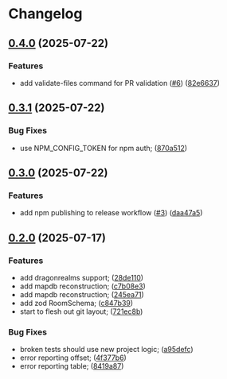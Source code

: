 # Changelog

## [0.4.0](https://github.com/elanthia-online/cartographer/compare/v0.3.1...v0.4.0) (2025-07-22)


### Features

* add validate-files command for PR validation ([#6](https://github.com/elanthia-online/cartographer/issues/6)) ([82e6637](https://github.com/elanthia-online/cartographer/commit/82e663755752ef3b180981243b9fe1b7fd153ef7))

## [0.3.1](https://github.com/elanthia-online/cartographer/compare/v0.3.0...v0.3.1) (2025-07-22)


### Bug Fixes

* use NPM_CONFIG_TOKEN for npm auth; ([870a512](https://github.com/elanthia-online/cartographer/commit/870a512fa993e2ff961fe13ca39c52f245020b8d))

## [0.3.0](https://github.com/elanthia-online/cartographer/compare/v0.2.0...v0.3.0) (2025-07-22)


### Features

* add npm publishing to release workflow ([#3](https://github.com/elanthia-online/cartographer/issues/3)) ([daa47a5](https://github.com/elanthia-online/cartographer/commit/daa47a5d3bde65bccdc969b1752f09e3f883d808))

## [0.2.0](https://github.com/elanthia-online/cartographer/compare/v0.1.0...v0.2.0) (2025-07-17)


### Features

* add dragonrealms support; ([28de110](https://github.com/elanthia-online/cartographer/commit/28de110ce9420d953b4dfcecb5dfbce19e5d8e98))
* add mapdb reconstruction; ([c7b08e3](https://github.com/elanthia-online/cartographer/commit/c7b08e31f24d6a0f48b8d0db64e4fcccd6a3a09d))
* add mapdb reconstruction; ([245ea71](https://github.com/elanthia-online/cartographer/commit/245ea71e011aba7881d4dbd2b9cc6b0cdb7c1969))
* add zod RoomSchema; ([c847b39](https://github.com/elanthia-online/cartographer/commit/c847b39c01d1949276e3f4ad3648f40a3db2a9ea))
* start to flesh out git layout; ([721ec8b](https://github.com/elanthia-online/cartographer/commit/721ec8b348f6e63a0cd4d10d979ed8e55057bf37))


### Bug Fixes

* broken tests should use new project logic; ([a95defc](https://github.com/elanthia-online/cartographer/commit/a95defc4a50e2d9e930a91fef238acad0176e0e2))
* error reporting offset; ([4f377b6](https://github.com/elanthia-online/cartographer/commit/4f377b66f45bdc322ff142826e14c76ce2916865))
* error reporting table; ([8419a87](https://github.com/elanthia-online/cartographer/commit/8419a8796f0069061752c5e2d3e9211db7ab5bc4))
